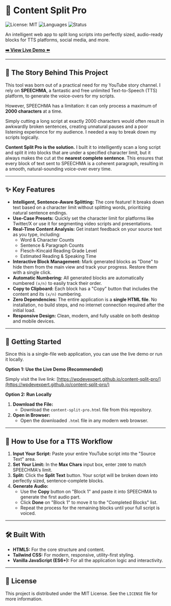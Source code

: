 # 🚀 Content Split Pro

![License: MIT](https://img.shields.io/badge/License-MIT-blue.svg)
![Languages](https://img.shields.io/badge/languages-HTML%2C%20CSS%2C%20JS-orange.svg)
![Status](https://img.shields.io/badge/status-active-success.svg)

An intelligent web app to split long scripts into perfectly sized, audio-ready blocks for TTS platforms, social media, and more.

[**➡️ View Live Demo ⬅️**](https://wpdevexpert.github.io/content-split-pro/)

---

## 🤔 The Story Behind This Project

This tool was born out of a practical need for my YouTube story channel. I rely on **SPEECHMA**, a fantastic and free unlimited Text-to-Speech (TTS) platform, to generate the voice-overs for my scripts.

However, SPEECHMA has a limitation: it can only process a maximum of **2000 characters** at a time.

Simply cutting a long script at exactly 2000 characters would often result in awkwardly broken sentences, creating unnatural pauses and a poor listening experience for my audience. I needed a way to break down my scripts logically.

**Content Split Pro is the solution.** I built it to intelligently scan a long script and split it into blocks that are under a specified character limit, but it always makes the cut at the **nearest complete sentence**. This ensures that every block of text sent to SPEECHMA is a coherent paragraph, resulting in a smooth, natural-sounding voice-over every time.

---

## ✨ Key Features

* **Intelligent, Sentence-Aware Splitting:** The core feature! It breaks down text based on a character limit without splitting words, prioritizing natural sentence endings.
* **Use-Case Presets:** Quickly set the character limit for platforms like Twitter/X or use it for segmenting video scripts and presentations.
* **Real-Time Content Analysis:** Get instant feedback on your source text as you type, including:
    * Word & Character Counts
    * Sentence & Paragraph Counts
    * Flesch-Kincaid Reading Grade Level
    * Estimated Reading & Speaking Time
* **Interactive Block Management:** Mark generated blocks as "Done" to hide them from the main view and track your progress. Restore them with a single click.
* **Automatic Numbering:** All generated blocks are automatically numbered `(x/n)` to easily track their order.
* **Copy to Clipboard:** Each block has a "Copy" button that includes the content and its `(x/n)` numbering.
* **Zero Dependencies:** The entire application is a **single HTML file**. No installation, no build steps, and no internet connection required after the initial load.
* **Responsive Design:** Clean, modern, and fully usable on both desktop and mobile devices.

---

## 🏁 Getting Started

Since this is a single-file web application, you can use the live demo or run it locally.

**Option 1: Use the Live Demo (Recommended)**

Simply visit the live link: [https://wpdevexpert.github.io/content-split-pro/](https://wpdevexpert.github.io/content-split-pro/)

**Option 2: Run Locally**

1.  **Download the File:**
    * Download the `content-split-pro.html` file from this repository.
2.  **Open in Browser:**
    * Open the downloaded `.html` file in any modern web browser.

---

## 🔧 How to Use for a TTS Workflow

1.  **Input Your Script:** Paste your entire YouTube script into the "Source Text" area.
2.  **Set Your Limit:** In the **Max Chars** input box, enter `2000` to match SPEECHMA's limit.
3.  **Split:** Click the **Split Text** button. Your script will be broken down into perfectly sized, sentence-complete blocks.
4.  **Generate Audio:**
    * Use the **Copy** button on "Block 1" and paste it into SPEECHMA to generate the first audio part.
    * Click **Done** on "Block 1" to move it to the "Completed Blocks" list.
    * Repeat the process for the remaining blocks until your full script is voiced.

---

## 🛠️ Built With

* **HTML5:** For the core structure and content.
* **Tailwind CSS:** For modern, responsive, utility-first styling.
* **Vanilla JavaScript (ES6+):** For all the application logic and interactivity.

---

## 📄 License

This project is distributed under the MIT License. See the `LICENSE` file for more information.
